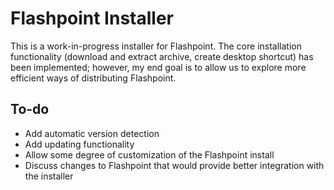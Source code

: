 # Flashpoint Installer
This is a work-in-progress installer for Flashpoint. The core installation functionality (download and extract archive, create desktop shortcut)  has been implemented; however, my end goal is to allow us to explore more efficient ways of distributing Flashpoint.

## To-do
* Add automatic version detection
* Add updating functionality
* Allow some degree of customization of the Flashpoint install
* Discuss changes to Flashpoint that would provide better integration with the installer
